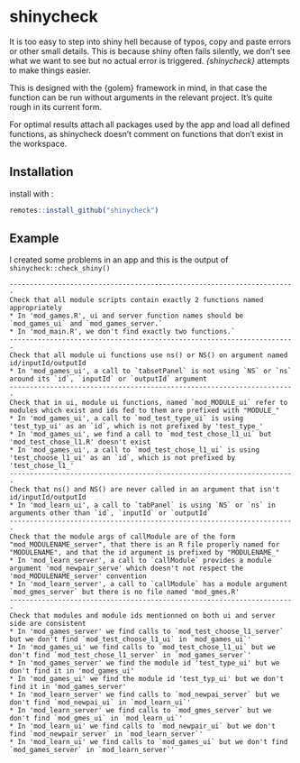 
<!-- README.md is generated from README.Rmd. Please edit that file -->

# shinycheck

It is too easy to step into shiny hell because of typos, copy and paste
errors or other small details. This is because shiny often fails
silently, we don’t see what we want to see but no actual error is
triggered. *{shinycheck}* attempts to make things easier.

This is designed with the {golem} framework in mind, in that case the
function can be run without arguments in the relevant project. It’s
quite rough in its current form.

For optimal results attach all packages used by the app and load all
defined functions, as shinycheck doesn’t comment on functions that don’t
exist in the workspace.

## Installation

install with :

``` r
remotes::install_github("shinycheck")
```

## Example

I created some problems in an app and this is the output of
`shinycheck::check_shiny()`

    -----------------------------------------------------------------------
    Check that all module scripts contain exactly 2 functions named appropriately
    * In 'mod_games.R', ui and server function names should be `mod_games_ui` and `mod_games_server.`
    * In 'mod_main.R', we don't find exactly two functions.`
    -----------------------------------------------------------------------
    Check that all module ui functions use ns() or NS() on argument named id/inputId/outputId
    * In 'mod_games_ui', a call to `tabsetPanel` is not using `NS` or `ns` around its `id`, `inputId` or `outputId` argument
    -----------------------------------------------------------------------
    Check that in ui, module ui functions, named `mod_MODULE_ui` refer to modules which exist and ids fed to them are prefixed with "MODULE_"
    * In 'mod_games_ui', a call to `mod_test_type_ui` is using 'test_typ_ui' as an `id`, which is not prefixed by 'test_type_'
    * In 'mod_games_ui', we find a call to `mod_test_chose_l1_ui` but 'mod_test_chose_l1.R' doesn't exist
    * In 'mod_games_ui', a call to `mod_test_chose_l1_ui` is using 'test_choose_l1_ui' as an `id`, which is not prefixed by 'test_chose_l1_'
    -----------------------------------------------------------------------
    Check that ns() and NS() are never called in an argument that isn't id/inputId/outputId
    * In 'mod_learn_ui', a call to `tabPanel` is using `NS` or `ns` in arguments other than `id`, `inputId` or `outputId`
    -----------------------------------------------------------------------
    Check that the module args of callModule are of the form "mod_MODULENAME_server", that there is an R file properly named for "MODULENAME", and that the id argument is prefixed by "MODULENAME_"
    * In 'mod_learn_server', a call to `callModule` provides a module argument 'mod_newpair_serve' which doesn't not respect the 'mod_MODULENAME_server' convention
    * In 'mod_learn_server', a call to `callModule` has a module argument `mod_gmes_server` but there is no file named 'mod_gmes.R'
    -----------------------------------------------------------------------
    Check that modules and module ids mentionned on both ui and server side are consistent
    * In 'mod_games_server' we find calls to `mod_test_choose_l1_server` but we don't find `mod_test_choose_l1_ui` in `mod_games_ui`'
    * In 'mod_games_ui' we find calls to `mod_test_chose_l1_ui` but we don't find `mod_test_chose_l1_server` in `mod_games_server`'
    * In 'mod_games_server' we find the module id 'test_type_ui' but we don't find it in 'mod_games_ui'
    * In 'mod_games_ui' we find the module id 'test_typ_ui' but we don't find it in 'mod_games_server'
    * In 'mod_learn_server' we find calls to `mod_newpai_server` but we don't find `mod_newpai_ui` in `mod_learn_ui`'
    * In 'mod_learn_server' we find calls to `mod_gmes_server` but we don't find `mod_gmes_ui` in `mod_learn_ui`'
    * In 'mod_learn_ui' we find calls to `mod_newpair_ui` but we don't find `mod_newpair_server` in `mod_learn_server`'
    * In 'mod_learn_ui' we find calls to `mod_games_ui` but we don't find `mod_games_server` in `mod_learn_server`'
